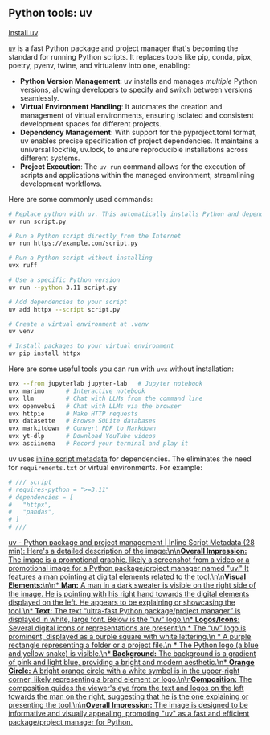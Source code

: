## Python tools: uv

[Install uv](https://docs.astral.sh/uv/getting-started/installation/).

[`uv`](https://docs.astral.sh/uv/) is a fast Python package and project manager that's becoming the standard for running Python scripts. It replaces tools like pip, conda, pipx, poetry, pyenv, twine, and virtualenv into one, enabling:

- **Python Version Management**: uv installs and manages _multiple_ Python versions, allowing developers to specify and switch between versions seamlessly.
- **Virtual Environment Handling**: It automates the creation and management of virtual environments, ensuring isolated and consistent development spaces for different projects.
- **Dependency Management**: With support for the pyproject.toml format, uv enables precise specification of project dependencies. It maintains a universal lockfile, uv.lock, to ensure reproducible installations across different systems.
- **Project Execution**: The `uv run` command allows for the execution of scripts and applications within the managed environment, streamlining development workflows.

Here are some commonly used commands:

```bash
# Replace python with uv. This automatically installs Python and dependencies.
uv run script.py

# Run a Python script directly from the Internet
uv run https://example.com/script.py

# Run a Python script without installing
uvx ruff

# Use a specific Python version
uv run --python 3.11 script.py

# Add dependencies to your script
uv add httpx --script script.py

# Create a virtual environment at .venv
uv venv

# Install packages to your virtual environment
uv pip install httpx
```

Here are some useful tools you can run with `uvx` without installation:

```bash
uvx --from jupyterlab jupyter-lab   # Jupyter notebook
uvx marimo      # Interactive notebook
uvx llm         # Chat with LLMs from the command line
uvx openwebui   # Chat with LLMs via the browser
uvx httpie      # Make HTTP requests
uvx datasette   # Browse SQLite databases
uvx markitdown  # Convert PDF to Markdown
uvx yt-dlp      # Download YouTube videos
uvx asciinema   # Record your terminal and play it
```

uv uses [inline script metadata](https://packaging.python.org/en/latest/specifications/inline-script-metadata/#inline-script-metadata) for dependencies.
The eliminates the need for `requirements.txt` or virtual environments. For example:

```python
# /// script
# requires-python = ">=3.11"
# dependencies = [
#   "httpx",
#   "pandas",
# ]
# ///
```

[uv - Python package and project management | Inline Script Metadata (28 min): Here\'s a detailed description of the image:\n\n**Overall Impression:** The image is a promotional graphic, likely a screenshot from a video or a promotional image for a Python package/project manager named "uv." It features a man pointing at digital elements related to the tool.\n\n**Visual Elements:**\n\n* **Man:** A man in a dark sweater is visible on the right side of the image. He is pointing with his right hand towards the digital elements displayed on the left. He appears to be explaining or showcasing the tool.\n* **Text:** The text “ultra-fast Python package/project manager” is displayed in white, large font. Below is the "uv" logo.\n* **Logos/Icons:** Several digital icons or representations are present:\n * The “uv” logo is prominent, displayed as a purple square with white lettering.\n * A purple rectangle representing a folder or a project file.\n * The Python logo (a blue and yellow snake) is visible.\n* **Background:** The background is a gradient of pink and light blue, providing a bright and modern aesthetic.\n* **Orange Circle:** A bright orange circle with a white symbol is in the upper-right corner, likely representing a brand element or logo.\n\n**Composition:** The composition guides the viewer\'s eye from the text and logos on the left towards the man on the right, suggesting that he is the one explaining or presenting the tool.\n\n**Overall Impression:** The image is designed to be informative and visually appealing, promoting "uv" as a fast and efficient package/project manager for Python.](https://youtu.be_igWlYl3asKw?t=1240)

<!-- Assessment: Share output of `uv run --with httpie -- https https://httpbin.org/get?email={email}` -->
<!-- Assessment: Share output of `uvx markitdown {email}.pdf` -->
<!-- Assessment: Share output of `uv ruff format script.py` -->
